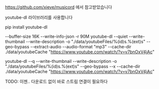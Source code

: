https://github.com/xieve/musicord
에서 참고받았습니다

youtube-dl 라이브러리를 사용합니다

<!-- pip install ffprobe/avprobe
pip install ffmpeg/avconv -->
pip install youtube-dl


--buffer-size 16K
--write-info-json
-r 90M
youtube-dl --quiet --write-thumbnail --write-description -o "./data/youtubeFiles/%(id)s.%(ext)s" --geo-bypass --extract-audio --audio-format "mp3" --cache-dir ./data/youtubeCache "https://www.youtube.com/watch/?v=v7bnOxV4jAc"

youtube-dl --q --write-thumbnail --write-description -o "./data/youtubeFiles/%(id)s.%(ext)s" --geo-bypass --x --cache-dir ./data/youtubeCache "https://www.youtube.com/watch/?v=v7bnOxV4jAc"

TODO: 이젠.. 다운로드 없이 바로 스트림 연결이 필요하다